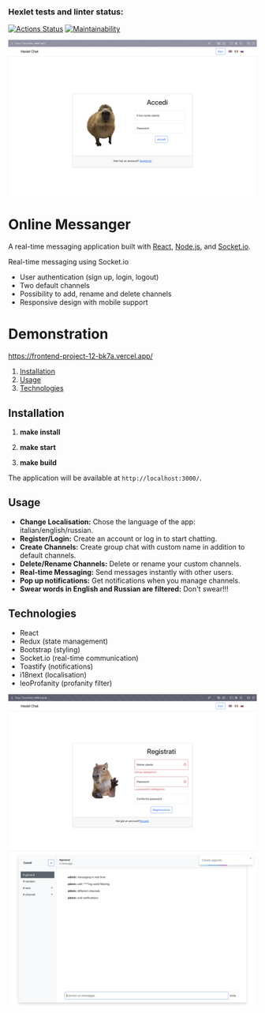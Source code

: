 ### Hexlet tests and linter status:
[![Actions Status](https://github.com/EllySmith/frontend-project-12/actions/workflows/hexlet-check.yml/badge.svg)](https://github.com/EllySmith/frontend-project-12/actions)
[![Maintainability](https://api.codeclimate.com/v1/badges/b3aa72f28fafedec7e77/maintainability)](https://codeclimate.com/github/EllySmith/frontend-project-12/maintainability)

![The app](frontend/readmefiles/3.png)


# Online Messanger

A real-time messaging application built with [React](https://reactjs.org/), [Node.js](https://nodejs.org/), and [Socket.io](https://socket.io/).

Real-time messaging using Socket.io
- User authentication (sign up, login, logout)
- Two default channels 
- Possibility to add, rename and delete channels
- Responsive design with mobile support

# Demonstration

https://frontend-project-12-bk7a.vercel.app/

1. [Installation](#installation)
2. [Usage](#usage)
4. [Technologies](#technologies)

## Installation

1. **make install** 

2. **make start**

2. **make build**

The application will be available at `http://localhost:3000/`.

## Usage

- **Change Localisation:** Chose the language of the app: italian/english/russian.
- **Register/Login:** Create an account or log in to start chatting.
- **Create Channels:** Create group chat with custom name in addition to default channels.
- **Delete/Rename Channels:** Delete or rename your custom channels.
- **Real-time Messaging:** Send messages instantly with other users.
- **Pop up notifications:** Get notifications when you manage channels.
- **Swear words in English and Russian are filtered:** Don't swear!!!


  
## Technologies

- React
- Redux (state management)
- Bootstrap (styling)
- Socket.io (real-time communication)
- Toastify (notifications)
- i18next (localisation)
- leoProfanity (profanity filter)


![Registration](frontend/readmefiles/2.png)
![Messaging](frontend/readmefiles/1.png)

